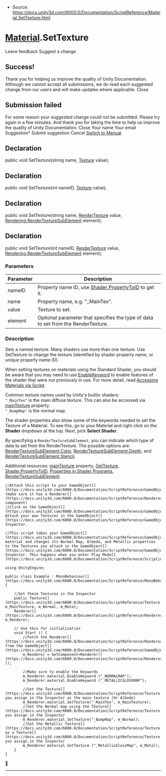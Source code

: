 * Source: https://docs.unity3d.com/6000.0/Documentation/ScriptReference/Material.SetTexture.html

#  [Material](https://docs.unity3d.com/6000.0/Documentation/ScriptReference/Material.html).SetTexture
Leave feedback
Suggest a change
## Success!
Thank you for helping us improve the quality of Unity Documentation. Although we cannot accept all submissions, we do read each suggested change from our users and will make updates where applicable.
Close
## Submission failed
For some reason your suggested change could not be submitted. Please <a>try again</a> in a few minutes. And thank you for taking the time to help us improve the quality of Unity Documentation.
Close
Your name Your email Suggestion* Submit suggestion
Cancel
[Switch to Manual](https://docs.unity3d.com/6000.0/Documentation/Manual/class-Material.html "Go to Material Component in the Manual")
## Declaration
public void SetTexture(string name, [Texture](https://docs.unity3d.com/6000.0/Documentation/ScriptReference/Texture.html) value); 
## Declaration
public void SetTexture(int nameID, [Texture](https://docs.unity3d.com/6000.0/Documentation/ScriptReference/Texture.html) value); 
## Declaration
public void SetTexture(string name, [RenderTexture](https://docs.unity3d.com/6000.0/Documentation/ScriptReference/RenderTexture.html) value, [Rendering.RenderTextureSubElement](https://docs.unity3d.com/6000.0/Documentation/ScriptReference/Rendering.RenderTextureSubElement.html) element); 
## Declaration
public void SetTexture(int nameID, [RenderTexture](https://docs.unity3d.com/6000.0/Documentation/ScriptReference/RenderTexture.html) value, [Rendering.RenderTextureSubElement](https://docs.unity3d.com/6000.0/Documentation/ScriptReference/Rendering.RenderTextureSubElement.html) element); 
### Parameters
Parameter | Description  
---|---  
nameID | Property name ID, use [Shader.PropertyToID](https://docs.unity3d.com/6000.0/Documentation/ScriptReference/Shader.PropertyToID.html) to get it.  
name | Property name, e.g. "_MainTex".  
value | Texture to set.  
element | Optional parameter that specifies the type of data to set from the RenderTexture.  
### Description
Sets a named texture.
Many shaders use more than one texture. Use SetTexture to change the texture (identified by shader property name, or unique property name ID).  
  
When setting textures on materials using the Standard Shader, you should be aware that you may need to use [EnableKeyword](https://docs.unity3d.com/6000.0/Documentation/ScriptReference/Material.EnableKeyword.html) to enable features of the shader that were not previously in use. For more detail, read [Accessing Materials via Script](https://docs.unity3d.com/6000.0/Documentation/Manual/MaterialsAccessingViaScript.html).  
  
Common texture names used by Unity's builtin shaders:   
`"_MainTex"` is the main diffuse texture. This can also be accessed via [mainTexture](https://docs.unity3d.com/6000.0/Documentation/ScriptReference/Material-mainTexture.html) property.   
`"_BumpMap"` is the normal map.  
  
The shader properties also show some of the keywords needed to set the Texture of a Material. To see this, go to your Material and right click on the **Shader** dropdown at the top. Next, pick **Select Shader**.  
  
By specifying a `RenderTextureSubElement`, you can indicate which type of data to set from the RenderTexture. The possible options are: [RenderTextureSubElement.Color](https://docs.unity3d.com/6000.0/Documentation/ScriptReference/Rendering.RenderTextureSubElement.Color.html), [RenderTextureSubElement.Depth](https://docs.unity3d.com/6000.0/Documentation/ScriptReference/Rendering.RenderTextureSubElement.Depth.html), and [RenderTextureSubElement.Stencil](https://docs.unity3d.com/6000.0/Documentation/ScriptReference/Rendering.RenderTextureSubElement.Stencil.html).  
  
Additional resources: [mainTexture](https://docs.unity3d.com/6000.0/Documentation/ScriptReference/Material-mainTexture.html) property, [GetTexture](https://docs.unity3d.com/6000.0/Documentation/ScriptReference/Material.GetTexture.html), [Shader.PropertyToID](https://docs.unity3d.com/6000.0/Documentation/ScriptReference/Shader.PropertyToID.html), [Properties in Shader Programs](https://docs.unity3d.com/6000.0/Documentation/Manual/SL-PropertiesInPrograms.html), [RenderTextureSubElement](https://docs.unity3d.com/6000.0/Documentation/ScriptReference/Rendering.RenderTextureSubElement.html).
```
//Attach this script to your GameObject[](https://docs.unity3d.com/6000.0/Documentation/ScriptReference/GameObject.html) (make sure it has a Renderer[](https://docs.unity3d.com/6000.0/Documentation/ScriptReference/Renderer.html) component)
//Click on the GameObject[](https://docs.unity3d.com/6000.0/Documentation/ScriptReference/GameObject.html). Attach your own Textures in the GameObject[](https://docs.unity3d.com/6000.0/Documentation/ScriptReference/GameObject.html)’s Inspector.  
  
//This script takes your GameObject[](https://docs.unity3d.com/6000.0/Documentation/ScriptReference/GameObject.html)’s material and changes its Normal Map, Albedo, and Metallic properties to the Textures you attach in the GameObject[](https://docs.unity3d.com/6000.0/Documentation/ScriptReference/GameObject.html)’s Inspector. This happens when you enter Play Mode[](https://docs.unity3d.com/6000.0/Documentation/ScriptReference/Scripting.GarbageCollector.Mode.html)  
  
using UnityEngine;  
  
public class Example : MonoBehaviour[](https://docs.unity3d.com/6000.0/Documentation/ScriptReference/MonoBehaviour.html) {  
  
    //Set these Textures in the Inspector
    public Texture[](https://docs.unity3d.com/6000.0/Documentation/ScriptReference/Texture.html) m_MainTexture, m_Normal, m_Metal;
    Renderer[](https://docs.unity3d.com/6000.0/Documentation/ScriptReference/Renderer.html) m_Renderer;  
  
    // Use this for initialization
    void Start () {
        //Fetch the Renderer[](https://docs.unity3d.com/6000.0/Documentation/ScriptReference/Renderer.html) from the GameObject[](https://docs.unity3d.com/6000.0/Documentation/ScriptReference/GameObject.html)
        m_Renderer = GetComponent<Renderer[](https://docs.unity3d.com/6000.0/Documentation/ScriptReference/Renderer.html)> ();  
  
        //Make sure to enable the Keywords
        m_Renderer.material.EnableKeyword ("_NORMALMAP");
        m_Renderer.material.EnableKeyword ("_METALLICGLOSSMAP");  
  
        //Set the Texture[](https://docs.unity3d.com/6000.0/Documentation/ScriptReference/Texture.html) you assign in the Inspector as the main texture (Or Albedo)
        m_Renderer.material.SetTexture("_MainTex", m_MainTexture);
        //Set the Normal map using the Texture[](https://docs.unity3d.com/6000.0/Documentation/ScriptReference/Texture.html) you assign in the Inspector
        m_Renderer.material.SetTexture("_BumpMap", m_Normal);
        //Set the Metallic Texture[](https://docs.unity3d.com/6000.0/Documentation/ScriptReference/Texture.html) as a Texture[](https://docs.unity3d.com/6000.0/Documentation/ScriptReference/Texture.html) you assign in the Inspector
        m_Renderer.material.SetTexture ("_MetallicGlossMap", m_Metal);
    }
}

```

* * *
